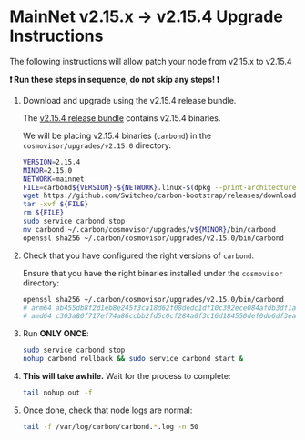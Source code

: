# MainNet v2.15.x -> v2.15.4 Upgrade Instructions

The following instructions will allow patch your node from v2.15.x to v2.15.4

**:exclamation: Run these steps in sequence, do not skip any steps! :exclamation:**

1. Download and upgrade using the v2.15.4 release bundle.

    The [v2.15.4 release bundle](https://github.com/Switcheo/carbon-bootstrap/releases/tag/v2.15.4) contains v2.15.4 binaries.

    We will be placing v2.15.4 binaries (`carbond`) in the `cosmovisor/upgrades/v2.15.0` directory. 

    ```bash
    VERSION=2.15.4
    MINOR=2.15.0
    NETWORK=mainnet
    FILE=carbond${VERSION}-${NETWORK}.linux-$(dpkg --print-architecture).tar.gz
    wget https://github.com/Switcheo/carbon-bootstrap/releases/download/v${VERSION}/${FILE}
    tar -xvf ${FILE}
    rm ${FILE}
    sudo service carbond stop
    mv carbond ~/.carbon/cosmovisor/upgrades/v${MINOR}/bin/carbond
    openssl sha256 ~/.carbon/cosmovisor/upgrades/v2.15.0/bin/carbond
    ```

2. Check that you have configured the right versions of `carbond`.

    Ensure that you have the right binaries installed under the `cosmovisor` directory:

    ```bash
    openssl sha256 ~/.carbon/cosmovisor/upgrades/v2.15.0/bin/carbond
    # arm64 ab455db8f2d1eb8e245f3ca18d62f08dedc1df10c392ece084afdb3df1a1f37f
    # amd64 c303a80f717ef74a86ccbb2fd5c0cf284a0f3c16d184550def0db6df3eac774d
    ```

3. Run **ONLY ONCE**:

    ```bash
    sudo service carbond stop
    nohup carbond rollback && sudo service carbond start &
    ```
    
4. **This will take awhile.** Wait for the process to complete:

    ```bash
    tail nohup.out -f
    ```

5. Once done, check that node logs are normal:

    ```bash
    tail -f /var/log/carbon/carbond.*.log -n 50
    ```
